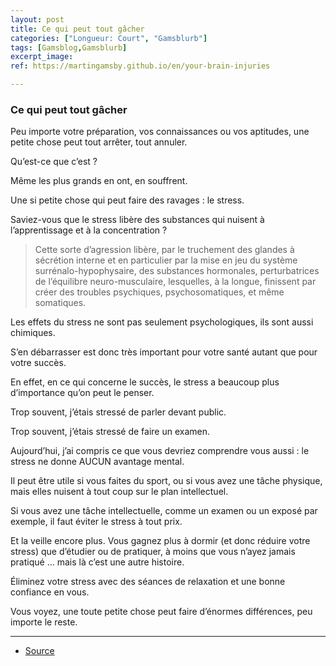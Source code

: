 ```yaml
---
layout: post
title: Ce qui peut tout gâcher
categories: ["Longueur: Court", "Gamsblurb"]
tags: [Gamsblog,Gamsblurb]
excerpt_image: 
ref: https://martingamsby.github.io/en/your-brain-injuries

---
```


### **Ce qui peut tout gâcher**

Peu importe votre préparation, vos connaissances ou vos aptitudes, une petite chose peut tout arrêter, tout annuler.

Qu’est-ce que c’est ?

Même les plus grands en ont, en souffrent.

Une si petite chose qui peut faire des ravages : le stress.

Saviez-vous que le stress libère des substances qui nuisent à l’apprentissage et à la concentration ?

> Cette sorte d’agression libère, par le truchement des glandes à sécrétion interne et en particulier par la mise en jeu du système surrénalo-hypophysaire, des substances hormonales, perturbatrices de l’équilibre neuro-musculaire, lesquelles, à la longue, finissent par créer des troubles psychiques, psychosomatiques, et même somatiques.

Les effets du stress ne sont pas seulement psychologiques, ils sont aussi chimiques.

S’en débarrasser est donc très important pour votre santé autant que pour votre succès.

En effet, en ce qui concerne le succès, le stress a beaucoup plus d’importance qu’on peut le penser.

Trop souvent, j’étais stressé de parler devant public.

Trop souvent, j’étais stressé de faire un examen.

Aujourd’hui, j’ai compris ce que vous devriez comprendre vous aussi : le stress ne donne AUCUN avantage mental.

Il peut être utile si vous faites du sport, ou si vous avez une tâche physique, mais elles nuisent à tout coup sur le plan intellectuel.

Si vous avez une tâche intellectuelle, comme un examen ou un exposé par exemple, il faut éviter le stress à tout prix.

Et la veille encore plus. Vous gagnez plus à dormir (et donc réduire votre stress) que d’étudier ou de pratiquer, à moins que vous n’ayez jamais pratiqué … mais là c’est une autre histoire.

Éliminez votre stress avec des séances de relaxation et une bonne confiance en vous.

Vous voyez, une toute petite chose peut faire d’énormes différences, peu importe le reste.

---

- [Source](https://blog.comment-apprendre.com/ce-qui-peut-tout-gacher/)

